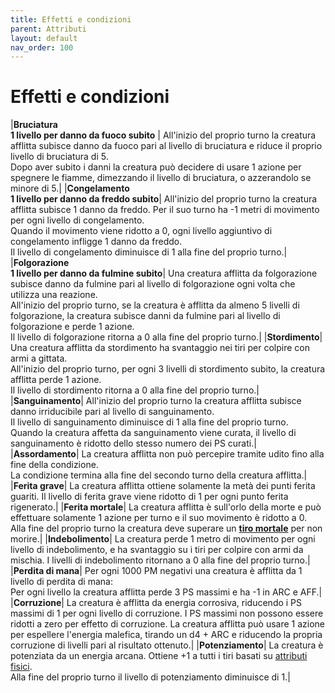 ```yaml
---
title: Effetti e condizioni
parent: Attributi
layout: default
nav_order: 100
---
```


# **Effetti e condizioni**

|**Bruciatura<br>1 livello per danno da fuoco subito** | All'inizio del proprio turno la creatura afflitta subisce danno da fuoco pari al livello di bruciatura e riduce il proprio livello di bruciatura di 5.<br>Dopo aver subito i danni la creatura può decidere di usare 1 azione per spegnere le fiamme, dimezzando il livello di bruciatura, o azzerandolo se minore di 5.|
|**Congelamento<br>1 livello per danno da freddo subito**| All'inizio del proprio turno la creatura afflitta subisce 1 danno da freddo. Per il suo turno ha -1 metri di movimento per ogni livello di congelamento.<br>Quando il movimento viene ridotto a 0, ogni livello aggiuntivo di congelamento infligge 1 danno da freddo.<br>Il livello di congelamento diminuisce di 1 alla fine del proprio turno.|
|**Folgorazione<br>1 livello per danno da fulmine subito**| Una creatura afflitta da folgorazione subisce danno da fulmine pari al livello di folgorazione ogni volta che utilizza una reazione.<br>All'inizio del proprio turno, se la creatura è afflitta da almeno 5 livelli di folgorazione, la creatura subisce danni da fulmine pari al livello di folgorazione e perde 1 azione.<br>Il livello di folgorazione ritorna a 0 alla fine del proprio turno.|
|**Stordimento**| Una creatura afflitta da stordimento ha svantaggio nei tiri per colpire con armi a gittata.<br>All'inizio del proprio turno, per ogni 3 livelli di stordimento subito, la creatura afflitta perde 1 azione.<br>Il livello di stordimento ritorna a 0 alla fine del proprio turno.|
|**Sanguinamento**| All'inizio del proprio turno la creatura afflitta subisce danno irriducibile pari al livello di sanguinamento.<br>Il livello di sanguinamento diminuisce di 1 alla fine del proprio turno.<br>Quando la creatura affetta da sanguinamento viene curata, il livello di sanguinamento è ridotto dello stesso numero dei PS curati.|
|**Assordamento**| La creatura afflitta non può percepire tramite udito fino alla fine della condizione.<br>La condizione termina alla fine del secondo turno della creatura afflitta.|
|**Ferita grave**| La creatura afflitta ottiene solamente la metà dei punti ferita guariti. Il livello di ferita grave viene ridotto di 1 per ogni punto ferita rigenerato.| 
|**Ferita mortale**| La creatura afflitta è sull'orlo della morte e può effettuare solamente 1 azione per turno e il suo movimento è ridotto a 0.<br>Alla fine del proprio turno la creatura deve superare un [**tiro mortale**](./health#ferita-mortale) per non morire.|
|**Indebolimento**| La creatura perde 1 metro di movimento per ogni livello di indebolimento, e ha svantaggio su i tiri per colpire con armi da mischia. I livelli di indebolimento ritornano a 0 alla fine del proprio turno.|
|**Perdita di mana**| Per ogni 1000 PM negativi una creatura è afflitta da 1 livello di perdita di mana:<br>Per ogni livello la creatura afflitta perde 3 PS massimi e ha -1 in ARC e AFF.|
|**Corruzione**| La creatura è afflitta da energia corrosiva, riducendo i PS massimi di 1 per ogni livello di corruzione. I PS massimi non possono essere ridotti a zero per effetto di corruzione. La creatura afflitta può usare 1 azione per espellere l'energia malefica, tirando un d4 + ARC e riducendo la propria corruzione di livelli pari al risultato ottenuto.|
|**Potenziamento**| La creatura è potenziata da un energia arcana. Ottiene +1 a tutti i tiri basati su [attributi fisici](./physical-attributes).<br>Alla fine del proprio turno il livello di potenziamento diminuisce di 1.|